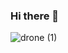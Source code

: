 ### Hi there 👋
  
![drone (1)](https://github.com/Saltworker/Saltworker/assets/82200669/58cff52e-2446-4fdf-b65d-276f364a7958)

<!--
**Saltworker/Saltworker** is a ✨ _special_ ✨ repository because its `README.md` (this file) appears on your GitHub profile.

Here are some ideas to get you started:

- 🔭 I’m currently working on ...
- 🌱 I’m currently learning ...
- 👯 I’m looking to collaborate on ...
- 🤔 I’m looking for help with ...
- 💬 Ask me about ...
- 📫 How to reach me: ...
- 😄 Pronouns: ...
- ⚡ Fun fact: ...
✈️
💻
-->

